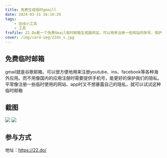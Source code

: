 ```yaml
---
title: 免费生成临时gmaill
date: 2024-03-31 16:16:29
tags:
    - 在线小工具
    - 工具
frofile: 22.Do是一个免费Gmail临时邮箱生成器网站，可以用来注册一些网站的账号，保护隐私
cover: /img/card-img/22do_s.jpg
---
```


## 免费临时邮箱

gmail就是谷歌邮箱，可以很方便地用来注册youtube、ins、facebook等各种海外应用。而不用像国内的应用注册时需要提供手机号，能更好的保护我们的隐私。
平常像注册一些临时使用的网站、app时又不想暴露自己的隐私，就可以试试这种临时邮箱

## 截图

![](/img/card-img/22do1.png)
![](/img/card-img/22do2.png)

## 参与方式

地址：https://22.do/
